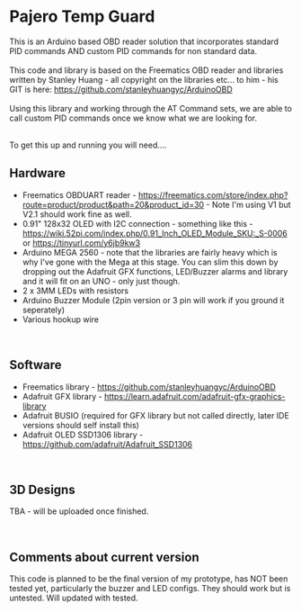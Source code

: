 # Pajero Temp Guard
This is an Arduino based OBD reader solution that incorporates standard PID commands AND custom PID commands for non standard data. <BR><BR>
This code and library is based on the Freematics OBD reader and libraries written by Stanley Huang - all copyright on the libraries etc... to him - his GIT is here: https://github.com/stanleyhuangyc/ArduinoOBD<BR><BR>
Using this library and working through the AT Command sets, we are able to call custom PID commands once we know what we are looking for.<BR><BR>

To get this up and running you will need....

## Hardware

* Freematics OBDUART reader - https://freematics.com/store/index.php?route=product/product&path=20&product_id=30 - Note I'm using V1 but V2.1 should work fine as well.<BR>
* 0.91" 128x32 OLED with I2C connection - something like this - https://wiki.52pi.com/index.php/0.91_Inch_OLED_Module_SKU:_S-0006 or https://tinyurl.com/y6jb9kw3<BR>
* Arduino MEGA 2560 - note that the libraries are fairly heavy which is why I've gone with the Mega at this stage. You can slim this down by dropping out the Adafruit GFX functions, LED/Buzzer alarms and library and it will fit on an UNO - only just though.<BR>
* 2 x 3MM LEDs with resistors<BR>
* Arduino Buzzer Module (2pin version or 3 pin will work if you ground it seperately)
* Various hookup wire<BR>

<BR>

## Software

* Freematics library - https://github.com/stanleyhuangyc/ArduinoOBD
* Adafruit GFX library - https://learn.adafruit.com/adafruit-gfx-graphics-library
* Adafruit BUSIO (required for GFX library but not called directly, later IDE versions should self install this)
* Adafruit OLED SSD1306 library - https://github.com/adafruit/Adafruit_SSD1306


<BR>
  
## 3D Designs
  
TBA - will be uploaded once finished.
  
<BR>
  
## Comments about current version

This code is planned to be the final version of my prototype, has NOT been tested yet, particularly the buzzer and LED configs. They should work but is untested. Will updated with tested.
